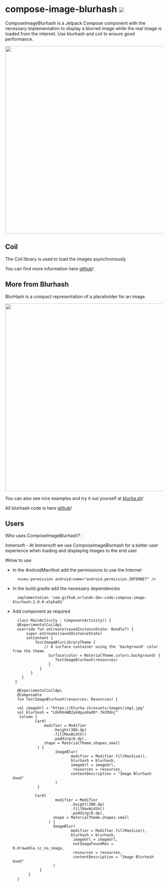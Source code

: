 # compose-image-blurhash [![](https://jitpack.io/v/orlando-dev-code/compose-image-blurhash.svg)](https://jitpack.io/#orlando-dev-code/compose-image-blurhash)

ComposeImageBlurhash is a Jetpack Compose component with the necessary implementation to display a blurred image while the real image is loaded from the internet.
Use blurhash and coil to ensure good performance.

<img src="media/second_blur_example.webp" width="600">

## Coil
The Coil library is used to load the images asynchronously

You can find more information here [github](https://github.com/coil-kt/coil)!

## More from Blurhash
BlurHash is a compact representation of a placeholder for an image.

<img src="media/blurhash_cover.webp" width="600">

You can also see nice examples and try it out yourself at 
[blurha.sh](http://blurha.sh/)!

All blurhash code is here 
[github](https://github.com/woltapp/blurhash)!

## Users
Who uses ComposeImageBlurhash? :

Inmersoft - At Immersoft we use ComposeImageBlurhash for a better user experience when loading and displaying images to the end user.

#How to use

- In the AndroidManifest add the permissions to use the Internet

        <uses-permission android:name="android.permission.INTERNET" />
        
- In the build.gradle add the necessary dependencies

        implementation 'com.github.orlando-dev-code:compose-image-blurhash:1.0.0-alpha02'

- Add component as required

        class MainActivity : ComponentActivity() {
        @ExperimentalCoilApi
        override fun onCreate(savedInstanceState: Bundle?) {
            super.onCreate(savedInstanceState)
            setContent {
                TestImageBlurLibraryTheme {
                    // A surface container using the 'background' color from the theme
                      Surface(color = MaterialTheme.colors.background) {
                         TestImageBlurhash(resources)
                      }
                  }
              }
          }
       }

        @ExperimentalCoilApi
        @Composable
        fun TestImageBlurhash(resources: Resources) {
             
        val imageUrl = "https://blurha.sh/assets/images/img1.jpg"
        val blurhash = "LEHV6nWB2yk8pyo0adR*.7kCMdnj"
         Column {
                Card(
                    modifier = Modifier
                        .height(300.dp)
                        .fillMaxWidth()
                        .padding(8.dp),
                    shape = MaterialTheme.shapes.small
                 ) {
                         ImageBlur(
                                modifier = Modifier.fillMaxSize(),
                                blurhash = blurhash,
                                imageUrl = imageUrl,
                                 resources = resources,
                                contentDescription = "Image Blurhash Used"
                         )
                 }

                Card(
                         modifier = Modifier
                                .height(300.dp)
                                .fillMaxWidth()
                                .padding(8.dp),
                        shape = MaterialTheme.shapes.small
                      ) {
                        ImageBlur(
                                modifier = Modifier.fillMaxSize(),
                                blurhash = blurhash,
                                 imageUrl = imageUrl,
                                 notImageFoundRes = R.drawable.ic_no_image,
                                 resources = resources,
                                 contentDescription = "Image Blurhash Used"
                        )
                  }
             }
        }
